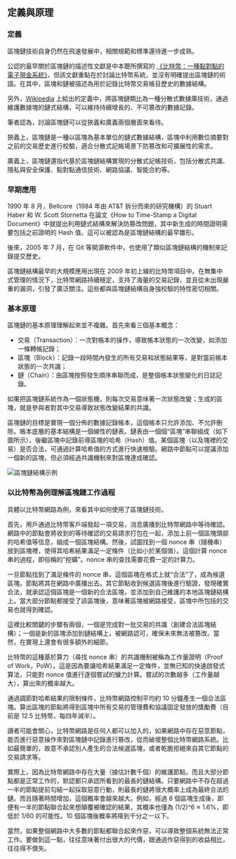 ## 定義與原理

### 定義

區塊鏈技術自身仍然在飛速發展中，相關規範和標準還待進一步成熟。

公認的最早關於區塊鏈的描述性文獻是中本聰所撰寫的 [《比特幣：一種點對點的電子現金系統》](https://bitcoin.org/bitcoin.pdf)，但該文獻重點在於討論比特幣系統，並沒有明確提出區塊鏈的術語。在其中，區塊和鏈被描述為用於記錄比特幣交易帳目歷史的數據結構。

另外，[Wikipedia](https://en.wikipedia.org/wiki/Blockchain) 上給出的定義中，將區塊鏈類比為一種分散式數據庫技術，通過維護數據塊的鏈式結構，可以維持持續增長的、不可篡改的數據記錄。

筆者認為，討論區塊鏈可以從狹義和廣義兩個層面來看待。

狹義上，區塊鏈是一種以區塊為基本單位的鏈式數據結構，區塊中利用數位摘要對之前的交易歷史進行校驗，適合分散式記帳場景下防篡改和可擴展性的需求。

廣義上，區塊鏈還指代基於區塊鏈結構實現的分散式記帳技術，包括分散式共識、隱私與安全保護、點對點通信技術、網路協議、智能合約等。

### 早期應用

1990 年 8 月，Bellcore（1984 年由 AT&T 拆分而來的研究機構）的 Stuart Haber 和 W. Scott Stornetta 在論文《How to Time-Stamp a Digital Document》中就提出利用鏈式結構來解決防篡改問題，其中新生成的時間證明需要包括之前證明的 Hash 值。這可以被認為是區塊鏈結構的最早雛形。

後來，2005 年 7 月，在 Git 等開源軟件中，也使用了類似區塊鏈結構的機制來記錄提交歷史。

區塊鏈結構最早的大規模應用出現在 2009 年初上線的比特幣項目中。在無集中式管理的情況下，比特幣網路持續穩定，支持了海量的交易記錄，並且從未出現嚴重的漏洞，引發了廣泛關注。這些都與區塊鏈結構自身強校驗的特性密切相關。

### 基本原理

區塊鏈的基本原理理解起來並不複雜。首先來看三個基本概念：

* 交易（Transaction）：一次對帳本的操作，導致帳本狀態的一次改變，如添加一條轉帳記錄；
* 區塊（Block）：記錄一段時間內發生的所有交易和狀態結果等，是對當前帳本狀態的一次共識；
* 鏈（Chain）：由區塊按照發生順序串聯而成，是整個帳本狀態變化的日誌記錄。

如果把區塊鏈系統作為一個狀態機，則每次交易意味著一次狀態改變；生成的區塊，就是參與者對其中交易導致狀態改變結果的共識。

區塊鏈的目標是實現一個分佈的數據記錄帳本，這個帳本只允許添加、不允許刪除。帳本底層的基本結構是一個線性的鏈表。鏈表由一個個“區塊”串聯組成（如下圖所示），後繼區塊中記錄前導區塊的哈希（Hash）值。某個區塊（以及塊裡的交易）是否合法，可通過計算哈希值的方式進行快速檢驗。網路中節點可以提議添加一個新的區塊，但必須經過共識機制來對區塊達成確認。

![區塊鏈結構示例](_images/blockchain_example.png)


### 以比特幣為例理解區塊鏈工作過程

具體以比特幣網路為例，來看其中如何使用了區塊鏈技術。

首先，用戶通過比特幣客戶端發起一項交易，消息廣播到比特幣網路中等待確認。網路中的節點會將收到的等待確認的交易請求打包在一起，添加上前一個區塊頭部的哈希值等信息，組成一個區塊結構。然後，試圖找到一個 nonce 串（隨機串）放到區塊裡，使得其哈希結果滿足一定條件（比如小於某個值）。這個計算 nonce 串的過程，即俗稱的“挖礦”。nonce 串的查找需要花費一定的計算力。

一旦節點找到了滿足條件的 nonce 串，這個區塊在格式上就“合法”了，成為候選區塊。節點將其在網路中廣播出去。其它節點收到候選區塊後進行驗證，發現確實合法，就承認這個區塊是一個新的合法區塊，並添加到自己維護的本地區塊鏈結構上。當大部分節點都接受了該區塊後，意味著區塊被網路接受，區塊中所包括的交易也就得到確認。

這裡比較關鍵的步驟有兩個，一個是完成對一批交易的共識（創建合法區塊結構）；一個是新的區塊添加到鏈結構上，被網路認可，確保未來無法被篡改。當然，在實現上還會有很多額外的細節。

比特幣的這種基於算力（尋找 nonce 串）的共識機制被稱為工作量證明（Proof of Work，PoW）。這是因為要讓哈希結果滿足一定條件，並無已知的快速啟發式算法，只能對 nonce 值進行逐個嘗試的蠻力計算。嘗試的次數越多（工作量越大），算出來的概率越大。

通過調節對哈希結果的限制條件，比特幣網路控制平均約 10 分鐘產生一個合法區塊。算出區塊的節點將得到區塊中所有交易的管理費和協議固定發放的獎勵費（目前是 12.5 比特幣，每四年減半）。

讀者可能會關心，比特幣網路是任何人都可以加入的，如果網路中存在惡意節點，能否進行惡意操作來對區塊鏈中記錄進行篡改，從而破壞整個比特幣網路系統。比如最簡單的，故意不承認別人產生的合法候選區塊，或者乾脆拒絕來自其它節點的交易請求等。

實際上，因為比特幣網路中存在大量（據估計數千個）的維護節點，而且大部分節點都是正常工作的，默認都只承認所看到的最長的鏈結構。只要網路中不存在超過一半的節點提前勾結一起採取惡意行動，則最長的鏈將很大概率上成為最終合法的鏈。而且隨著時間增加，這個概率會越來越大。例如，經過 6 個區塊生成後，即便有一半的節點聯合起來想顛覆被確認的結果，其概率也僅為 (1/2)^6 ≈ 1.6%，即低於 1/60 的可能性。10 個區塊後概率將降到千分之一以下。

當然，如果整個網路中大多數的節點都聯合起來作惡，可以導致整個系統無法正常工作。要做到這一點，往往意味著付出很大的代價，跟通過作惡得到的收益相比，往往得不償失。

